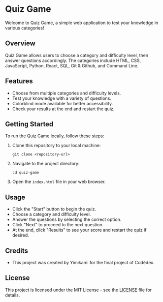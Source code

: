 # Quiz Game

Welcome to Quiz Game, a simple web application to test your knowledge in various categories!

## Overview

Quiz Game allows users to choose a category and difficulty level, then answer questions accordingly. The categories include HTML, CSS, JavaScript, Python, React, SQL, Git & Github, and Command Line.

## Features

- Choose from multiple categories and difficulty levels.
- Test your knowledge with a variety of questions.
- Colorblind mode available for better accessibility.
- Check your results at the end and restart the quiz.

## Getting Started

To run the Quiz Game locally, follow these steps:

1. Clone this repository to your local machine:

   ```
   git clone <repository-url>
   ```

2. Navigate to the project directory:

   ```
   cd quiz-game
   ```

3. Open the `index.html` file in your web browser.

## Usage

- Click the "Start" button to begin the quiz.
- Choose a category and difficulty level.
- Answer the questions by selecting the correct option.
- Click "Next" to proceed to the next question.
- At the end, click "Results" to see your score and restart the quiz if desired.

## Credits

- This project was created by Yimikami for the final project of Codédex.

## License

This project is licensed under the MIT License - see the [LICENSE](LICENSE) file for details.
